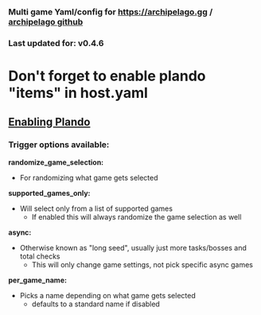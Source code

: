 ### Multi game Yaml/config for https://archipelago.gg / [archipelago github](https://github.com/ArchipelagoMW/Archipelago)

### Last updated for: v0.4.6

# Don't forget to enable plando "items" in host.yaml
## [Enabling Plando](https://archipelago.gg/tutorial/Archipelago/plando/en#enabling-plando)


### Trigger options available:

 **randomize_game_selection:**
 - For randomizing what game gets selected

**supported_games_only:**
 - Will select only from a list of supported games
   - If enabled this will always randomize the game selection as well

**async:** 
  - Otherwise known as "long seed", usually just more tasks/bosses and total checks
    - This will only change game settings, not pick specific async games
 
**per_game_name:** 
 - Picks a name depending on what game gets selected
   - defaults to a standard name if disabled


